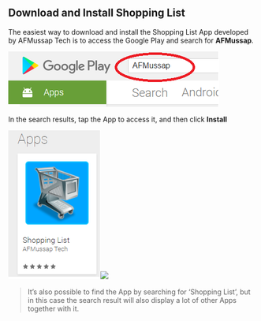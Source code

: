 ## Download and Install Shopping List

The easiest way to download and install the Shopping List App developed by AFMussap Tech is to access the Google Play and search for **AFMussap**.

![](/images/google-play-search.png)

In the search results, tap the App to access it, and then click **Install**

![](/images/Tap-App.png)![](/images/Install.png.jpg)

> It’s also possible to find the App by searching for ‘Shopping List’, but in this case the search result will also display a lot of other Apps together with it.